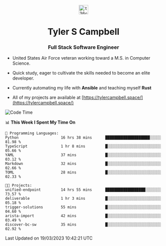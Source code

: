 <p align="center">
<a href="https://www.linkedin.com/in/t36campbell" target="blank"><img align="center" src="https://ik.imagekit.io/t36campbell/Portfolio/linkedin.png.original_m8bbGgPh6.png" alt="t36campbell" height="30" width="30" /></a>
</p>
<h1 align="center">Tyler S Campbell</h1>
<h3 align="center">Full Stack Software Engineer</h3>

* United States Air Force veteran working toward a M.S. in Computer Science.

* Quick study, eager to cultivate the skills needed to become an elite developer.

* Currently automating my life with **Ansible** and teaching myself **Rust**

* All of my projects are available at [https://tylercampbell.space/](https://tylercampbell.space/)

<!--START_SECTION:waka-->
![Code Time](http://img.shields.io/badge/Code%20Time-2%2C285%20hrs%203%20mins-blue)

📊 **This Week I Spent My Time On** 

```text
💬 Programming Languages: 
Python                   16 hrs 38 mins      ████████████████████░░░░░   81.98 % 
TypeScript               1 hr 8 mins         █░░░░░░░░░░░░░░░░░░░░░░░░   05.66 % 
YAML                     37 mins             █░░░░░░░░░░░░░░░░░░░░░░░░   03.12 % 
Markdown                 32 mins             █░░░░░░░░░░░░░░░░░░░░░░░░   02.66 % 
TOML                     28 mins             █░░░░░░░░░░░░░░░░░░░░░░░░   02.33 % 

🐱‍💻 Projects: 
unified-endpoint         14 hrs 55 mins      ██████████████████░░░░░░░   73.57 % 
deliverable              1 hr 3 mins         █░░░░░░░░░░░░░░░░░░░░░░░░   05.18 % 
trigger-solutions        55 mins             █░░░░░░░░░░░░░░░░░░░░░░░░   04.60 % 
arista-import            42 mins             █░░░░░░░░░░░░░░░░░░░░░░░░   03.49 % 
discover-bc-sw           35 mins             █░░░░░░░░░░░░░░░░░░░░░░░░   02.92 % 
```


 Last Updated on 19/03/2023 10:42:21 UTC
<!--END_SECTION:waka-->
